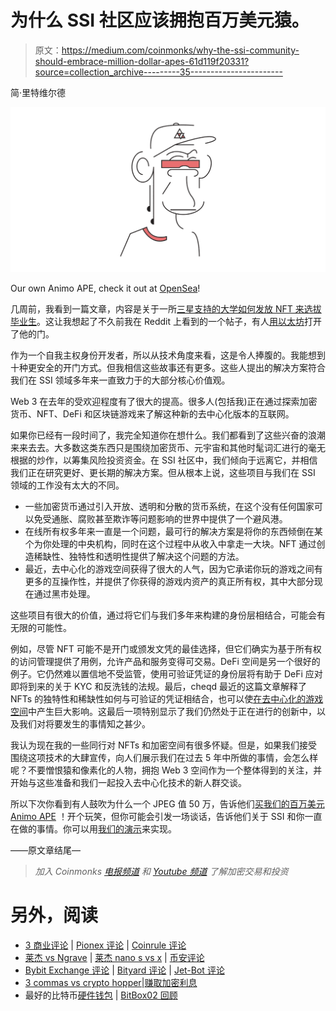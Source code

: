 # 为什么 SSI 社区应该拥抱百万美元猿。

> 原文：<https://medium.com/coinmonks/why-the-ssi-community-should-embrace-million-dollar-apes-61d119f20331?source=collection_archive---------35----------------------->

简·里特维尔德

![](img/df7fc8e0df9de665cbd658659bb17614.png)

Our own Animo APE, check it out at [OpenSea](https://opensea.io/assets/matic/0xc77269a060d4d3b83cdce91695fef3a027f13b6a/0/)!

几周前，我看到一篇文章，内容是关于一所[三星支持的大学如何发放 NFT 来选拔毕业生](https://forkast.news/headlines/samsung-backed-university-nfts-graduates/)。这让我想起了不久前我在 Reddit 上看到的一个帖子，有人[用以太坊](https://www.reddit.com/r/theinternetofshit/comments/r5n9pj/man_unlocks_door_using_eth_by_verifying_a_nft_ens/)打开了他的门。

作为一个自我主权身份开发者，所以从技术角度来看，这是令人捧腹的。我能想到十种更安全的开门方式。但我相信这些故事还有更多。这些人提出的解决方案符合我们在 SSI 领域多年来一直致力于的大部分核心价值观。

Web 3 在去年的受欢迎程度有了很大的提高。很多人(包括我)正在通过探索加密货币、NFT、DeFi 和区块链游戏来了解这种新的去中心化版本的互联网。

如果你已经有一段时间了，我完全知道你在想什么。我们都看到了这些兴奋的浪潮来来去去。大多数这类东西只是围绕加密货币、元宇宙和其他时髦词汇进行的毫无根据的炒作，以筹集风险投资资金。在 SSI 社区中，我们倾向于远离它，并相信我们正在研究更好、更长期的解决方案。但从根本上说，这些项目与我们在 SSI 领域的工作没有太大的不同。

*   一些加密货币通过引入开放、透明和分散的货币系统，在这个没有任何国家可以免受通胀、腐败甚至欺诈等问题影响的世界中提供了一个避风港。
*   在线所有权多年来一直是一个问题，最可行的解决方案是将你的东西倾倒在某个为你处理的中央机构，同时在这个过程中从收入中拿走一大块。NFT 通过创造稀缺性、独特性和透明性提供了解决这个问题的方法。
*   最近，去中心化的游戏空间获得了很大的人气，因为它承诺你玩的游戏之间有更多的互操作性，并提供了你获得的游戏内资产的真正所有权，其中大部分现在通过黑市处理。

这些项目有很大的价值，通过将它们与我们多年来构建的身份层相结合，可能会有无限的可能性。

例如，尽管 NFT 可能不是开门或颁发文凭的最佳选择，但它们确实为基于所有权的访问管理提供了用例，允许产品和服务变得可交易。DeFi 空间是另一个很好的例子。它仍然难以置信地不受监管，使用可验证凭证的身份层将有助于 DeFi 应对即将到来的关于 KYC 和反洗钱的法规。最后，cheqd 最近的这篇文章解释了 NFTs 的独特性和稀缺性如何与可验证的凭证相结合，也可以使[在去中心化的游戏空间](https://www.cheqd.io/blog/nft-and-ssi-unlocking-a-new-gaming-experience)中产生巨大影响。这最后一项特别显示了我们仍然处于正在进行的创新中，以及我们对将要发生的事情知之甚少。

我认为现在我的一些同行对 NFTs 和加密空间有很多怀疑。但是，如果我们接受围绕这项技术的大肆宣传，向人们展示我们在过去 5 年中所做的事情，会怎么样呢？不要憎恨猿和像素化的人物，拥抱 Web 3 空间作为一个整体得到的关注，并开始与这些准备和我们一起投入去中心化技术的新人群交谈。

所以下次你看到有人鼓吹为什么一个 JPEG 值 50 万，告诉他们[买我们的百万美元 Animo APE](https://opensea.io/assets/matic/0xc77269a060d4d3b83cdce91695fef3a027f13b6a/0/) ！开个玩笑，但你可能会引发一场谈话，告诉他们关于 SSI 和你一直在做的事情。你可以用[我们的演示](https://demo.animo.id/)来实现。

——原文章结尾—

> *加入 Coinmonks* [*电报频道*](https://t.me/coincodecap) *和* [*Youtube 频道*](https://www.youtube.com/c/coinmonks/videos) *了解加密交易和投资*

# 另外，阅读

*   [3 商业评论](/coinmonks/3commas-review-an-excellent-crypto-trading-bot-2020-1313a58bec92) | [Pionex 评论](https://coincodecap.com/pionex-review-exchange-with-crypto-trading-bot) | [Coinrule 评论](/coinmonks/coinrule-review-2021-a-beginner-friendly-crypto-trading-bot-daf0504848ba)
*   [莱杰 vs Ngrave](/coinmonks/ledger-vs-ngrave-zero-7e40f0c1d694) | [莱杰 nano s vs x](/coinmonks/ledger-nano-s-vs-x-battery-hardware-price-storage-59a6663fe3b0) | [币安评论](/coinmonks/binance-review-ee10d3bf3b6e)
*   [Bybit Exchange 评论](/coinmonks/bybit-exchange-review-dbd570019b71) | [Bityard 评论](https://coincodecap.com/bityard-reivew) | [Jet-Bot 评论](https://coincodecap.com/jet-bot-review)
*   [3 commas vs crypto hopper](/coinmonks/3commas-vs-pionex-vs-cryptohopper-best-crypto-bot-6a98d2baa203)|[赚取加密利息](/coinmonks/earn-crypto-interest-b10b810fdda3)
*   最好的比特币[硬件钱包](/coinmonks/hardware-wallets-dfa1211730c6) | [BitBox02 回顾](/coinmonks/bitbox02-review-your-swiss-bitcoin-hardware-wallet-c36c88fff29)